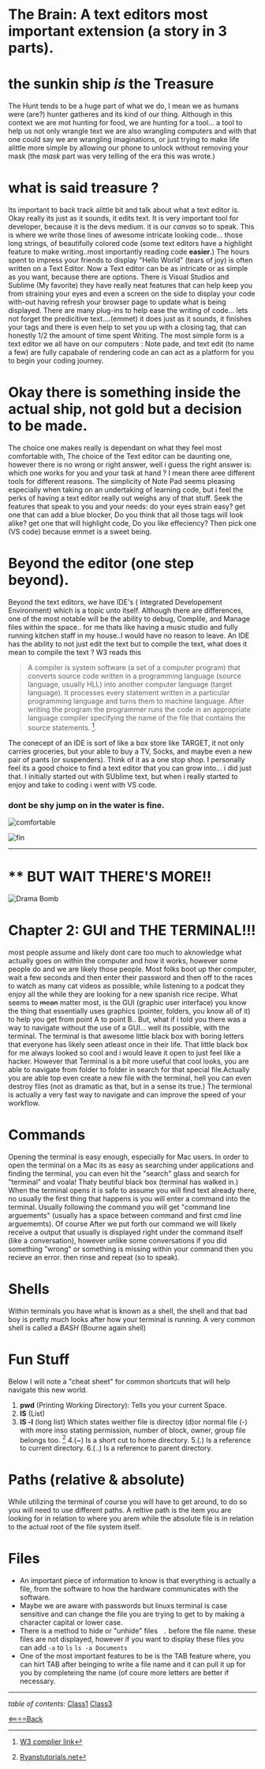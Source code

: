 # The Brain: A text editors most important extension (a story in 3 parts).

# the sunkin ship *is* the Treasure
 The Hunt tends to be a huge part of what we do, I mean we as humans were (are?) hunter gatheres and its kind of our thing. Although in this context we are mot hunting for food, we are hunting for a tool... a tool to help us not only wrangle text we are also wrangling computers and with that one could say we are wrangling imaginations, or just trying to make life alittle more simple by allowing our phone to unlock without removing your mask (the *mask* part was very telling of the era this was wrote.)

 # what is said treasure ?
 Its important to back track alittle bit and talk about what a text editor is. Okay really its just as it sounds, it edits text. It is very important tool for developer, because it is the devs medium. it is our *canvas* so to speak. This is where we write those lines of awesome intricate looking code... those long strings, of beautifully colored code (some text editors have a highlight feature to make writing..most importantly reading code **easier**.) The hours spent to impress your friends to display "Hello World" (tears of joy) is often written on a Text Editor. Now a Text editor can be as intricate or as simple as you want, because there are options. There is Visual Studios and Sublime (My favorite) they have really neat features that can help keep you from straining your eyes and even a screen on the side to display your code with-out having refresh your browser page to update what is being displayed. There are many plug-ins to help ease the writing of code... lets not forget the predicitive text....(emmet) it does just as it sounds, it finishes your tags and there is even help to set you up with a closing tag, that can honestly 1/2 the amount of time spent Writing. The most simple form is a text editor we all have on our computers : Note pade, and text edit (to name a few) are fully capabale of rendering code an can act as a platform for you to begin your coding journey. 

# Okay there is something inside the actual ship, not gold but a decision to be made.
The choice one makes really is dependant on what they feel most comfortable with, The choice of the Text editor can be daunting one, however there is no wrong or right answer, well i guess the right answer is: which one works for you and your task at hand ? I mean there aree different tools for different reasons. The simplicity of Note Pad seems pleasing especially when taking on an undertaking of learning code, but i feel the perks of having a text editor really out weighs any of that stuff. Seek the features that speak to you and your needs: do your eyes strain easy? get one that can add a blue blocker, Do you think that all those tags will look alike? get one that will highlight code, Do you like effeciency? Then pick one (VS code) because emmet is a sweet being. 
# Beyond the editor (one step beyond).
Beyond the text editors, we have IDE's ( Integrated  Developement Environment) which is a topic unto itself. Although there are differences, one of the most notable will be the ability to debug, Complile, and Manage files within the space.. for me thats like having a music studio and fully running kitchen staff in my house..I would have no reason to leave. An IDE has the ability to not just edit the text but to compile the text, what does it mean to compile the text ? W3 reads this
>A compiler is system software (a set of a computer program) that converts source code written in a programming language (source language, usually HLL) into another computer language (target language). It processes every statement written in a particular programming language and turns them to machine language. After writing the program the programmer runs the code in an appropriate language compiler specifying the name of the file that contains the source statements. [^1]. 

The conecept of an IDE is sort of like a box store like TARGET, it not only carries groceries, but your able to buy a TV, Socks, and maybe even a new pair of pants (or suspenders). Think of it as a one stop shop. I personally feel its a good choice to find a text editor that you can grow into... i did just that. I initially started out with SUblime text, but when i really started to enjoy and take to coding i went with VS code.

### dont be shy jump on in the water is fine. 

![comfortable](https://user-images.githubusercontent.com/99520664/165551583-7d2e0e35-42d7-4fa8-a136-a642c0d7ed26.jpeg)

![fin](https://github.com/BedlaminGoliath/reading-notes/commit/0a868d9190f88a7fa8b741cef19a368062aec628#commitcomment-72635966)
*****

# ** BUT WAIT THERE'S MORE!!
![Drama Bomb](https://user-images.githubusercontent.com/99520664/165584450-f83632e1-bdb8-41c9-9b4e-325dd3088c6b.jpeg)

# Chapter 2: GUI and THE TERMINAL!!!
most people assume and likely dont care too much to aknowledge what actually goes on within the computer and how it works, however some people do and we are likely those people. Most folks boot up ther computer, wait a few seconds and then enter their password and then off to the races to watch as many cat videos as possible, while listening to a podcat they enjoy all the while they are looking for a new spanish rice recipe. What seems to ~~mean~~ matter most, is the GUI (graphic user interface) you know the thing that essentially uses graphics (pointer, folders, you know all of it) to help you get from point A to point B.. But, what if i told you there was a way to navigate without the use of a GUI... well its possible, with the terminal. The terminal is that awesome little black box with boring letters that everyone has likely seen atleast once in their life. That little black box for me always looked so cool and i would leave it open to just feel like a hacker. However that Terminal is a bit more useful that cool looks, you are able to navigate from folder to folder in search for that special file.Actually you are able top even create a new file with the terminal, hell you can even destroy files (not as dramatic as that, but in a sense its true.) The termional is actually a very fast way to navigate and can improve the speed of your workflow.

# Commands 
Opening the terminal is easy enough, especially for Mac users. In order to open the terminal on a Mac its as easy as searching under applications and finding the terminal, you can even hit the "search" glass and search for "terminal" and voala! Thaty beutiful black box (terminal has walked in.)
When the terminal opens it is safe to assume you will find text already there, no usually the first thing that happens is you will enter a command into the terminal. Usually following the command you will get "command line arguements" (usually has a space between command and first cmd line arguememts). Of course After we put forth our command we will likely receive a output that usually is displayed right under the command itself (like a conversation), however unlike some conversations if you did something "wrong" or something is missing within your command then you recieve an error. then rinse and repeat (so to speak).

# Shells
Within terminals you have what is known as a shell, the shell and that bad boy is pretty much looks after how your terminal is running. A very common shell is called a *BASH* (Bourne again shell)

# Fun Stuff
Below I will note a "cheat sheet" for common shortcuts that will help navigate this new world.
1. **pwd** (Printing Working Directory): Tells you your current Space.
2. **lS** (List) 
3. **lS -l** (long list) Which states weither file is directoy (d)or normal file (-) with more inso stating permission, number of block, owner, group file belongs too. [^2]
4.(~) Is a short cut to home directory.
5.(.) Is a reference to current directory.
6.(..) Is a reference to parent directory.

# Paths (relative & absolute) 
While utilizing the terminal of course you will have to get around, to do so you will need to use different paths. A reltive path is the item you are looking for in relation to where you arem while the absolute file is in relation to the actual root of the file system itself.

# Files
* An important piece of information to know is that everything is actually a file, from the software to how the hardware communicates with the software.
* Maybe we are aware with passwords but linuxs terminal is case sensitive and can change the file you are trying to get to by making a character capital or lower case. 
* There is a method to hide or "unhide" files `` .`` before the file name. these files are not displayed, however if you want to display these files you can add `` -a `` to ``ls``
``ls -a Documents``
* One of the most important features to be is the TAB feature where, you can hirt TAB after beinging to write a file name and it can pull it up for you by completeing the name (of coure more letters are better if necessary. 

*****

 [^1]:[W3 complier link](https://www.w3schools.in/what-is-compiler)
 [^2]:[Ryanstutorials.net](https://ryanstutorials.net/linuxtutorial/navigation.php)
 


*table of contents:*
[Class1](class1reading.md)
[Class3](class3.md)

[<====Back](README.md)
